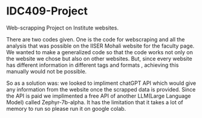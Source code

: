 # IDC409-Project

Web-scrapping Project on Institute websites.

There are two codes given. One is the code for webscraping and all the analysis that was possible on the IISER Mohali website for the faculty page. We wanted to make a generalized code so that the code works not only on the website we chose but also on other websites. But, since every website has different information in different tags and formats , achieving this manually would not be possible. 

So as a solution was: we looked to impliment chatGPT API which would give any information from the website once the scrapped data is provided. Since the API is paid we implimented a free API of another LLM(Large Language Model) called Zephyr-7b-alpha. It has the limitation that it takes a lot of memory to run so please run it on google colab.
